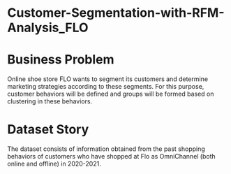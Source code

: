 # Customer-Segmentation-with-RFM-Analysis_FLO

# Business Problem
Online shoe store FLO wants to segment its customers and determine marketing strategies according to these segments. For this purpose, customer behaviors will be defined and groups will be formed based on clustering in these behaviors.

# Dataset Story
The dataset consists of information obtained from the past shopping behaviors of customers who have shopped at Flo as OmniChannel (both online and offline) in 2020-2021.

